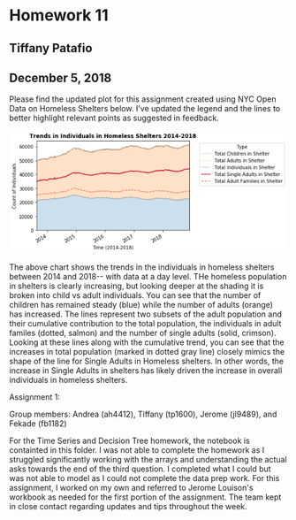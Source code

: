 # Homework 11
## Tiffany Patafio
## December 5, 2018

Please find the updated plot for this assignment created using NYC Open Data on Homeless Shelters below. I've updated the legend and the lines to better highlight relevant points as suggested in feedback.

![Alt text](../HW11_tp1600/TotalInShelter.png)

The above chart shows the trends in the individuals in homeless shelters between 2014 and 2018-- with data at a day level. THe homeless population in shelters is clearly increasing, but looking deeper at the shading it is broken into child vs adult individuals. You can see that the number of children has remained steady (blue) while the number of adults (orange) has increased. The lines represent two subsets of the adult population and their cumulative contribution to the total population, the individuals in adult familes (dotted, salmon) and the number of single adults (solid, crimson). Looking at these lines along with the cumulative trend, you can see that the increases in total population (marked in dotted gray line) closely mimics the shape of the line for Single Adults in Homeless shelters. In other words, the increase in Single Adults in shelters has likely driven the increase in overall individuals in homeless shelters.

Assignment 1: 

Group members: Andrea (ah4412), Tiffany (tp1600), Jerome (jl9489), and Fekade (fb1182)

For the Time Series and Decision Tree homework, the notebook is containted in this folder. I was not able to complete the homework as I struggled significantly working with the arrays and understanding the actual asks towards the end of the third question. I completed what I could but was not able to model as I could not complete the data prep work. For this assignment, I worked on my own and referred to Jerome Louison's workbook as needed for the first portion of the assignment. The team kept in close contact regarding updates and tips throughout the week.
